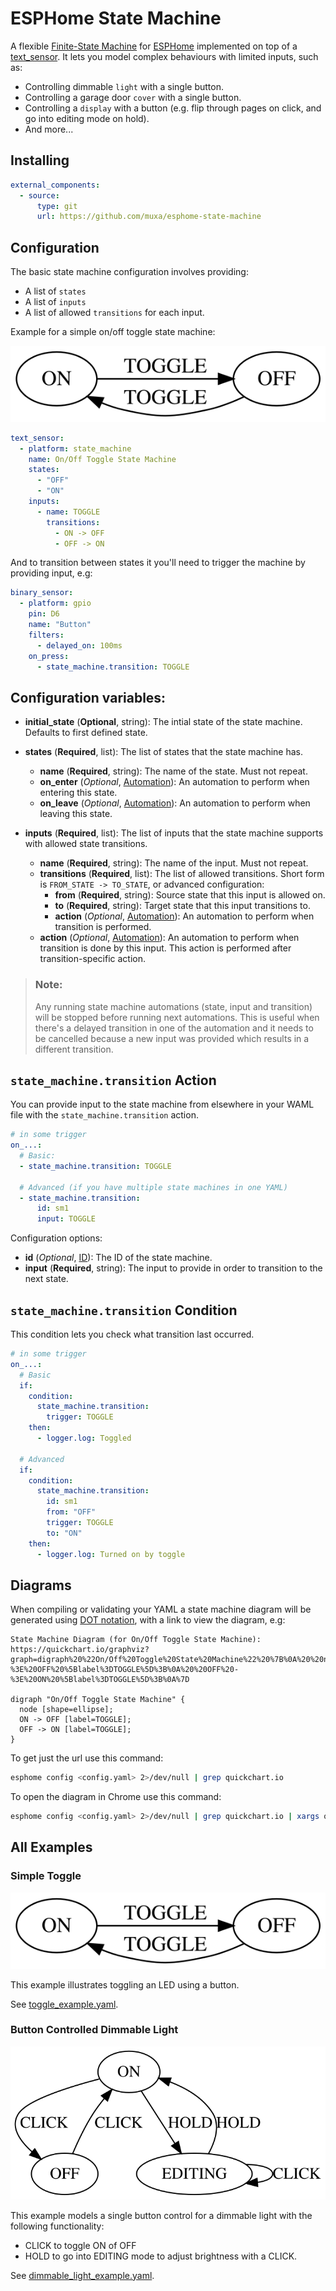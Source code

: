 # ESPHome State Machine
A flexible [Finite-State Machine](https://en.wikipedia.org/wiki/Finite-state_machine) for [ESPHome](https://esphome.io/) implemented on top of a [text_sensor](https://esphome.io/components/text_sensor/index.html). It lets you model complex behaviours with limited inputs, such as:

* Controlling dimmable `light` with a single button.
* Controlling a garage door `cover` with a single button.
* Controlling a `display` with a button (e.g. flip through pages on click, and go into editing mode on hold).
* And more...

## Installing

```yaml
external_components:
  - source:
      type: git
      url: https://github.com/muxa/esphome-state-machine
```

## Configuration

The basic state machine configuration involves providing:

* A list of `states`
* A list of `inputs`
* A list of allowed `transitions` for each input.

Example for a simple on/off toggle state machine:

![Toggle State Machine Diagram](images/state-machine-toggle.svg)

```yaml
text_sensor:
  - platform: state_machine
    name: On/Off Toggle State Machine
    states:
      - "OFF"
      - "ON"
    inputs:
      - name: TOGGLE
        transitions:
          - ON -> OFF
          - OFF -> ON
```

And to transition between states it you'll need to trigger the machine by providing input, e.g:

```yaml
binary_sensor:
  - platform: gpio
    pin: D6
    name: "Button"
    filters:
      - delayed_on: 100ms
    on_press:
      - state_machine.transition: TOGGLE
```

## Configuration variables:

* **initial_state** (**Optional**, string): The intial state of the state machine. Defaults to first defined state.
* **states** (**Required**, list): The list of states that the state machine has.

  * **name** (**Required**, string): The name of the state. Must not repeat.
  * **on_enter** (*Optional*, [Automation](https://esphome.io/guides/automations.html#automation)): An automation to perform when entering this state. 
  * **on_leave** (*Optional*, [Automation](https://esphome.io/guides/automations.html#automation)): An automation to perform when leaving this state. 

* **inputs** (**Required**, list): The list of inputs that the state machine supports with allowed state transitions.

  * **name** (**Required**, string): The name of the input. Must not repeat.
  * **transitions** (**Required**, list): The list of allowed transitions. Short form is `FROM_STATE -> TO_STATE`, or advanced configuration:
    * **from** (**Required**, string): Source state that this input is allowed on.
    * **to** (**Required**, string): Target state that this input transitions to.
    * **action** (*Optional*, [Automation](https://esphome.io/guides/automations.html#automation)): An automation to perform when transition is performed. 
  * **action** (*Optional*, [Automation](https://esphome.io/guides/automations.html#automation)): An automation to perform when transition is done by this input. This action is performed after transition-specific action. 

> ### Note:
>
> Any running state machine automations (state, input and transition) will be stopped before running next automations. This is useful when there's a delayed transition in one of the automation and it needs to be cancelled because a new input was provided which results in a different transition. 

## `state_machine.transition` Action

You can provide input to the state machine from elsewhere in your WAML file with the `state_machine.transition` action.
```yaml
# in some trigger
on_...:
  # Basic:
  - state_machine.transition: TOGGLE

  # Advanced (if you have multiple state machines in one YAML)
  - state_machine.transition:
      id: sm1
      input: TOGGLE
```

Configuration options:

* **id** (*Optional*, [ID](https://esphome.io/guides/configuration-types.html#config-id)): The ID of the state machine.
* **input** (**Required**, string): The input to provide in order to transition to the next state.

## `state_machine.transition` Condition

This condition lets you check what transition last occurred.

```yaml
# in some trigger
on_...:
  # Basic
  if:
    condition:
      state_machine.transition:
        trigger: TOGGLE
    then:
      - logger.log: Toggled

  # Advanced
  if:
    condition:
      state_machine.transition:
        id: sm1
        from: "OFF"
        trigger: TOGGLE
        to: "ON"
    then:
      - logger.log: Turned on by toggle
```

## Diagrams

When compiling or validating your YAML a state machine diagram will be generated using [DOT notation](https://en.wikipedia.org/wiki/DOT_(graph_description_language)), with a link to view the diagram, e.g:

```
State Machine Diagram (for On/Off Toggle State Machine):
https://quickchart.io/graphviz?graph=digraph%20%22On/Off%20Toggle%20State%20Machine%22%20%7B%0A%20%20node%20%5Bshape%3Dellipse%5D%3B%0A%20%20ON%20-%3E%20OFF%20%5Blabel%3DTOGGLE%5D%3B%0A%20%20OFF%20-%3E%20ON%20%5Blabel%3DTOGGLE%5D%3B%0A%7D

digraph "On/Off Toggle State Machine" {
  node [shape=ellipse];
  ON -> OFF [label=TOGGLE];
  OFF -> ON [label=TOGGLE];
}
``` 

To get just the url use this command:

```bash
esphome config <config.yaml> 2>/dev/null | grep quickchart.io
```

To open the diagram in Chrome use this command:

```bash
esphome config <config.yaml> 2>/dev/null | grep quickchart.io | xargs open -n -a "Google Chrome" --args "-0"
```


## All Examples

### Simple Toggle

![Simple Toggle State Machine Diagram](images/state-machine-toggle.svg)

This example illustrates toggling an LED using a button.

See [toggle_example.yaml](toggle_example.yaml).

### Button Controlled Dimmable Light

![Button Controlled Dimmable Light State Machine Diagram](images/state-machine-brightness.svg)

This example models a single button control for a dimmable light with the following functionality:
* CLICK to toggle ON of OFF
* HOLD to go into EDITING mode to adjust brightness with a CLICK.

See [dimmable_light_example.yaml](dimmable_light_example.yaml).


